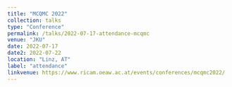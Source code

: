 ```yaml
---
title: "MCQMC 2022"
collection: talks
type: "Conference"
permalink: /talks/2022-07-17-attendance-mcqmc
venue: "JKU"
date: 2022-07-17
date2: 2022-07-22
location: "Linz, AT"
label: "attendance"
linkvenue: https://www.ricam.oeaw.ac.at/events/conferences/mcqmc2022/
---
```

